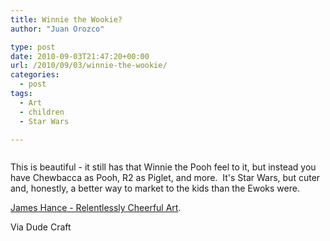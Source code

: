 ```yaml
---
title: Winnie the Wookie?
author: "Juan Orozco" 

type: post
date: 2010-09-03T21:47:20+00:00
url: /2010/09/03/winnie-the-wookie/
categories:
  - post
tags:
  - Art
  - children
  - Star Wars

---
```

<p style="text-align:center;">
  <p style="text-align:center;">
    <a href="http://jameshance.com/cartoons.html"><img src='https://i2.wp.com/iam.juano.info/files/2010/09/wookiee-hunt.jpg?w=580' alt='' data-recalc-dims="1" /></a>
  </p>
  
  <p>
    This is beautiful - it still has that Winnie the Pooh feel to it, but instead you have Chewbacca as Pooh, R2 as Piglet, and more.  It's Star Wars, but cuter and, honestly, a better way to market to the kids than the Ewoks were.
  </p>
  
  <p>
    <a href="http://jameshance.com/cartoons.html">James Hance - Relentlessly Cheerful Art</a>.
  </p>
  
  <p>
    Via Dude Craft
  </p>